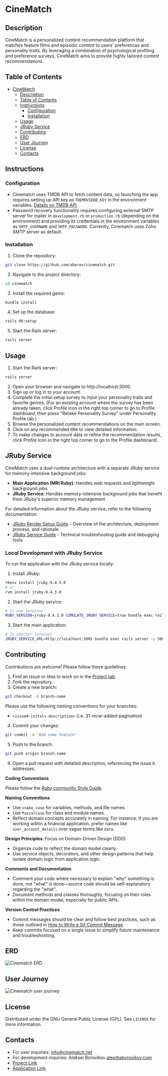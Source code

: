 # CineMatch

## Description

CineMatch is a personalized content recommendation platform that matches feature films and episodic content to users' preferences and personality traits. By leveraging a combination of psychological profiling and preference surveys, CineMatch aims to provide highly tailored content recommendations.

## Table of Contents

- [CineMatch](#cinematch)
  - [Description](#description)
  - [Table of Contents](#table-of-contents)
  - [Instructions](#instructions)
    - [Configuration](#configuration)
    - [Installation](#installation)
  - [Usage](#usage)
  - [JRuby Service](#jruby-service)
  - [Contributing](#contributing)
  - [ERD](#erd)
  - [User Journey](#user-journey)
  - [License](#license)
  - [Contacts](#contacts)

## Instructions

### Configuration

- Cinematch uses TMDB API to fetch content data, so launching the app requires setting up API key as `THEMOVIEDB_KEY` in the environment variables. [Details on TMDB API](https://developer.themoviedb.org/docs/getting-started).
- Password recovery functionality requires configuring external SMTP server for mailer in `development.rb` or `production.rb` (depending on the environment) and providing its credentials in the environment variables as `SMTP_USERNAME` and `SMTP_PASSWORD`. Currently, Cinematch uses Zoho SMTP server as default.

### Installation

1. Clone the repository:
```bash
git clone https://github.com/aborov/cinematch.git
```
2. Navigate to the project directory:
```bash
cd cinematch
```
3. Install the required gems:
```bash
bundle install
```
4. Set up the database:
```bash
rails db:setup
```
5. Start the Rails server:
```bash
rails server
```

## Usage

1. Start the Rails server:
```bash
rails server
```
2. Open your browser and navigate to http://localhost:3000.
3. Sign up or log in to your account.
4. Complete the initial setup survey to input your personality traits and favorite genres. (For an existing account where the survey has been already taken, click Profile icon in the right top corner to go to Profile dashboard, then press "Retake Personality Survey" under Personality Profile tab.)  
5. Browse the personalized content recommendations on the main screen.
6. Click on any recommended title to view detailed information.
7. To make changes to account data or refine the recommendation results, click Profile icon in the right top corner to go to the Profile dashboard).

## JRuby Service

CineMatch uses a dual-runtime architecture with a separate JRuby service for memory-intensive background jobs:

- **Main Application (MRI Ruby)**: Handles web requests and lightweight background jobs
- **JRuby Service**: Handles memory-intensive background jobs that benefit from JRuby's superior memory management

For detailed information about the JRuby service, refer to the following documentation:

- [JRuby Render Setup Guide](docs/jruby_render_setup.md) - Overview of the architecture, deployment process, and rationale
- [JRuby Service Guide](docs/jruby_service.md) - Technical troubleshooting guide and debugging tools

### Local Development with JRuby Service

To run the application with the JRuby service locally:

1. Install JRuby:
```bash
rbenv install jruby-9.4.3.0
# or
rvm install jruby-9.4.3.0
```

2. Start the JRuby service:
```bash
# In one terminal
RUBY_VERSION=jruby-9.4.3.0 SIMULATE_JRUBY_SERVICE=true bundle exec rails server -p 3001
```

3. Start the main application:
```bash
# In another terminal
JRUBY_SERVICE_URL=http://localhost:3001 bundle exec rails server -p 3000
```

## Contributing

Contributions are welcome! Please follow these guidelines:

1. Find an issue or idea to work on in the [Project tab](https://github.com/users/aborov/projects/1).
2. Fork the repository.
3. Create a new branch:
```bash
git checkout -b branch-name
```
Please use the following naming conventions for your branches:
- `<issue#-initals-description>` (i.e. 31-mcw-added-pagination)
4. Commit your changes:
```bash
git commit -m 'Add some feature'
```
5. Push to the branch:
```bash
git push origin branch-name
```
6. Open a pull request with detailed description, referencing the issue it addresses.

**Coding Conventions**

Please follow the [Ruby community Style Guide](https://rubystyle.guide/).

**Naming Conventions**

  - Use `snake_case` for variables, methods, and file names.
  - Use `PascalCase` for class and module names.
  - Reflect domain concepts accurately in naming. For instance, if you are working within a financial application, prefer names like `user_account_details` over vague terms like `data`.

**Design Principles**: Focus on Domain-Driven Design (DDD)
  - Organize code to reflect the domain model clearly.
  - Use service objects, decorators, and other design patterns that help isolate domain logic from application logic.

**Comments and Documentation**
- Comment your code where necessary to explain "why" something is done, not "what" is done—source code should be self-explanatory regarding the "what".
- Document methods and classes thoroughly, focusing on their roles within the domain model, especially for public APIs.

**Version Control Practices**
- Commit messages should be clear and follow best practices, such as those outlined in [How to Write a Git Commit Message](https://chris.beams.io/posts/git-commit/).
- Keep commits focused on a single issue to simplify future maintenance and troubleshooting.

## ERD
<img alt="Cinematch ERD" src="./erd.png">

## User Journey
![Cinematch user journey](https://gist.github.com/user-attachments/assets/b4d26004-c9d9-4752-b304-165301ba4c24)

## License

Distributed under the GNU General Public License (GPL). See `LICENSE` for more information.

## Contacts

- For user inquiries: info@cinematch.net
- For development inquiries: Aleksei Borovikov alex@aborovikov.com
- [Project Link](https://github.com/users/aborov/projects/1)
- [Application Link](https://cinematch.net)
